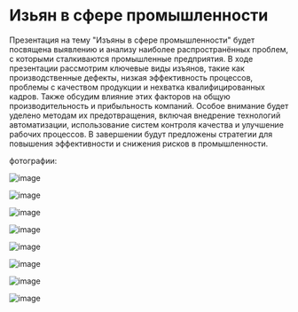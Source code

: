 # Изьян в сфере промышленности

Презентация на тему "Изъяны в сфере промышленности" будет посвящена выявлению и анализу наиболее распространённых проблем, с которыми сталкиваются промышленные предприятия. В ходе презентации рассмотрим ключевые виды изъянов, такие как производственные дефекты, низкая эффективность процессов, проблемы с качеством продукции и нехватка квалифицированных кадров. Также обсудим влияние этих факторов на общую производительность и прибыльность компаний. Особое внимание будет уделено методам их предотвращения, включая внедрение технологий автоматизации, использование систем контроля качества и улучшение рабочих процессов. В завершении будут предложены стратегии для повышения эффективности и снижения рисков в промышленности.

фотографии: 


![image](https://github.com/user-attachments/assets/2de96004-ef0a-41cb-a15e-c0611364a326)



![image](https://github.com/user-attachments/assets/b1d86813-3569-49bb-bda9-e32a8a770d2a)



![image](https://github.com/user-attachments/assets/80bae8d6-9232-4cbd-8a6c-43d8dae88a41)



![image](https://github.com/user-attachments/assets/53af8b15-fa87-4686-b158-123c6bd503bf)



![image](https://github.com/user-attachments/assets/efe0decc-3e42-49e2-b9b3-33c12446799d)



![image](https://github.com/user-attachments/assets/ba0fcf64-d08c-4c94-8f33-74bff948c5dd)



![image](https://github.com/user-attachments/assets/9425717d-8908-47d5-8763-4ed922265334)



![image](https://github.com/user-attachments/assets/717d9949-ef94-44b7-88fa-68ac150c9932)



